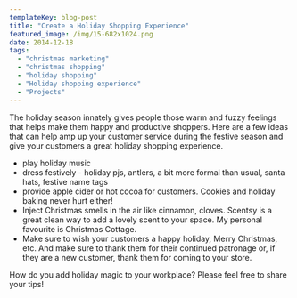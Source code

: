 ```yaml
---
templateKey: blog-post
title: "Create a Holiday Shopping Experience"
featured_image: /img/15-682x1024.png
date: 2014-12-18
tags:
  - "christmas marketing"
  - "christmas shopping"
  - "holiday shopping"
  - "Holiday shopping experience"
  - "Projects"
---
```


The holiday season innately gives people those warm and fuzzy feelings that helps make them happy and productive shoppers. Here are a few ideas that can help amp up your customer service during the festive season and give your customers a great holiday shopping experience.

*   play holiday music
*   dress festively - holiday pjs, antlers, a bit more formal than usual, santa hats, festive name tags
*   provide apple cider or hot cocoa for customers. Cookies and holiday baking never hurt either!
*   Inject Christmas smells in the air like cinnamon, cloves. Scentsy is a great clean way to add a lovely scent to your space. My personal favourite is Christmas Cottage.
*   Make sure to wish your customers a happy holiday, Merry Christmas, etc. And make sure to thank them for their continued patronage or, if they are a new customer, thank them for coming to your store.

How do you add holiday magic to your workplace? Please feel free to share your tips!


